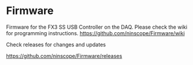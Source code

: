 # Firmware
Firmware for the FX3 SS USB Controller on the DAQ.
Please check the wiki for programming instructions.
https://github.com/ninscope/Firmware/wiki

Check releases for changes and updates

https://github.com/ninscope/Firmware/releases

